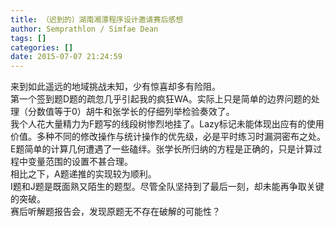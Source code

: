 ```yaml
---
title: （迟到的）湖南湘潭程序设计邀请赛后感想
author: Semprathlon / Simfae Dean
tags: []
categories: []
date: 2015-07-07 21:24:59
---
```

来到如此遥远的地域挑战未知，少有惊喜却多有险阻。    
第一个签到题D题的疏忽几乎引起我的疯狂WA。实际上只是简单的边界问题的处理（分数值等于0）胡牛和张学长的仔细列举检验奏效了。    
我个人花大量精力为F题写的线段树惨烈地挂了。Lazy标记未能体现出应有的使用价值。多种不同的修改操作与统计操作的优先级，必是平时练习时漏洞密布之处。    
E题简单的计算几何遭遇了一些磕绊。张学长所归纳的方程是正确的，只是计算过程中变量范围的设置不甚合理。    
相比之下，A题递推的实现较为顺利。    
I题和J题是既面熟又陌生的题型。尽管全队坚持到了最后一刻，却未能再争取关键的突破。    
赛后听解题报告会，发现原题无不存在破解的可能性？    